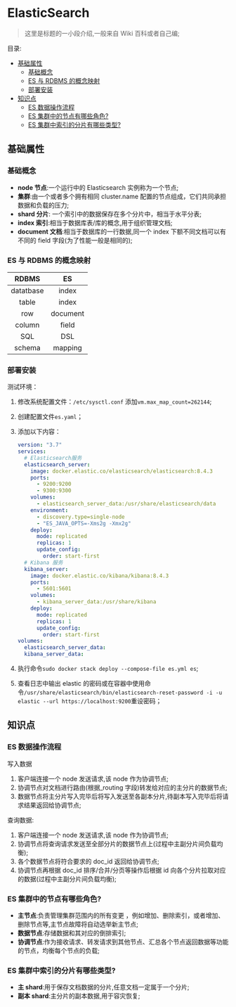 # ElasticSearch <!-- omit in toc -->

> 这里是标题的一小段介绍,一般来自 Wiki 百科或者自己编;

目录:

- [基础属性](#基础属性)
  - [基础概念](#基础概念)
  - [ES 与 RDBMS 的概念映射](#es-与-rdbms-的概念映射)
  - [部署安装](#部署安装)
- [知识点](#知识点)
  - [ES 数据操作流程](#es-数据操作流程)
  - [ES 集群中的节点有哪些角色?](#es-集群中的节点有哪些角色)
  - [ES 集群中索引的分片有哪些类型?](#es-集群中索引的分片有哪些类型)

## 基础属性

### 基础概念

- **node 节点**:一个运行中的 Elasticsearch 实例称为一个节点;
- **集群**:由一个或者多个拥有相同 cluster.name 配置的节点组成，它们共同承担数据和负载的压力;
- **shard 分片**: 一个索引中的数据保存在多个分片中，相当于水平分表;
- **index 索引**:相当于数据库表/库的概念,用于组织管理文档;
- **document 文档**:相当于数据库的一行数据,同一个 index 下额不同文档可以有不同的 field 字段(为了性能一般是相同的);

### ES 与 RDBMS 的概念映射

|   RDBMS   |    ES    |
| :-------: | :------: |
| datatbase |  index   |
|   table   |  index   |
|    row    | document |
|  column   |  field   |
|    SQL    |   DSL    |
|  schema   | mapping  |

### 部署安装

测试环境：

1. 修改系统配置文件：`/etc/sysctl.conf` 添加`vm.max_map_count=262144`;
2. 创建配置文件`es.yaml`；
3. 添加以下内容：

   ```yaml
   version: "3.7"
   services:
     # Elasticsearch服务
     elasticsearch_server:
       image: docker.elastic.co/elasticsearch/elasticsearch:8.4.3
       ports:
         - 9200:9200
         - 9300:9300
       volumes:
         - elasticsearch_server_data:/usr/share/elasticsearch/data
       environment:
         - discovery.type=single-node
         - "ES_JAVA_OPTS=-Xms2g -Xmx2g"
       deploy:
         mode: replicated
         replicas: 1
         update_config:
           order: start-first
     # Kibana 服务
     kibana_server:
       image: docker.elastic.co/kibana/kibana:8.4.3
       ports:
         - 5601:5601
       volumes:
         - kibana_server_data:/usr/share/kibana
       deploy:
         mode: replicated
         replicas: 1
         update_config:
           order: start-first
   volumes:
     elasticsearch_server_data:
     kibana_server_data:
   ```

4. 执行命令`sudo docker stack deploy --compose-file es.yml es`;
5. 查看日志中输出 elastic 的密码或在容器中使用命令`/usr/share/elasticsearch/bin/elasticsearch-reset-password -i -u elastic --url https://localhost:9200`重设密码；

## 知识点

### ES 数据操作流程

写入数据

1. 客户端连接一个 node 发送请求,该 node 作为协调节点;
2. 协调节点对文档进行路由(根据\_routing 字段)转发给对应的主分片的数据节点;
3. 数据节点将主分片写入完毕后将写入发送至各副本分片,待副本写入完毕后将请求结果返回给协调节点;

查询数据:

1. 客户端连接一个 node 发送请求,该 node 作为协调节点;
2. 协调节点将查询请求发送至全部分片的数据节点上(过程中主副分片间负载均衡);
3. 各个数据节点将符合要求的 doc_id 返回给协调节点;
4. 协调节点再根据 doc_id 排序/合并/分页等操作后根据 id 向各个分片拉取对应的数据(过程中主副分片间负载均衡);

### ES 集群中的节点有哪些角色?

- **主节点**:负责管理集群范围内的所有变更 ，例如增加、删除索引，或者增加、删除节点等,主节点故障将自动选举新主节点;
- **数据节点**:存储数据和其对应的倒排索引;
- **协调节点**:作为接收请求、转发请求到其他节点、汇总各个节点返回数据等功能的节点，均衡每个节点的负载;

### ES 集群中索引的分片有哪些类型?

- **主 shard**:用于保存文档数据的分片,任意文档一定属于一个分片;
- **副本 shard**:主分片的副本数据,用于容灾恢复;

